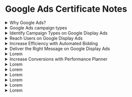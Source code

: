 # Google Ads Certificate Notes

<details><summary>Why Google Ads?</summary>
  
Google Ads provides access to a broad range of advertising products designed to help you reach customers. To help you grow your business, Google Ads is built around three principles: relevance, control, and results.
  
  - Relevance: Google Ads helps you connect with the right people, at the right time, with the right message. Your ads can appear on Google Search, YouTube, and more, just when someone is looking for products or services like yours. You can also customize options, such as keywords and location, to get in front of the most relevant customers.
  - Control: Google Ads gives you complete control over your budget. You choose how much to spend per month, per day, and per ad. Based on your settings, Google Ads uses a lightning-fast auction to determine which ad to show. If you want to change your strategy, you can easily adjust your ad, modify your budget, or pause and restart a campaign.
  - Results: Pay only for results, like clicks to your website or calls to your business. Our measurement tools make it easy to see how your site, apps, and ads are performing. Plus, smart technology lets you create, manage, and optimize your campaigns so you can get the most out of your investment.
  
#### Advance your business goals
Your advertising campaigns should center around the objectives you have for your business. 
  - Drive sales: Grow online, in-app, in-person, and over-the-phone sales.
  - Get leads: Boost conversions by encouraging people to take action.
  - Increase website visits: Get the right people to visit your website.
  - Influence consideration: Encourage people to explore your products and services.
  - Build awareness: Reach a broad audience and maximize exposure.
  - Promote your app: Increase installs and interactions with your app.
  
</details>

<details><summary>Google Ads campaign types</summary>
Advertising with Google Ads starts with creating a campaign based on your business objectives. Each campaign type determines where your ads appear and the format in which those ads are displayed. 
  
#### Search
Search ads appear next to Google search results and on other Google partner sites, like YouTube, when people look for businesses like yours. With a Search campaign, you can make sure potential customers notice your brand, consider your products, and take action.
  
#### Display
Google Display ads can appear across a network of more than two million sites and apps, reaching 90% of people on the internet. Your ads get matched to content related to your business or to your customers' interests. Use a Display campaign to increase exposure and reach audiences with specific interests across the web.
  
#### Video
With Video ads, you can reach the right audience at scale and capture their attention. Show your ads on their own or within other streaming video content on YouTube and across Google’s network of websites and apps. Only pay when people choose to watch your ad. Video campaigns help you bring your business’s story to life. They engage customers in different ways, like showing ads before their favorite music video or while they're researching an upcoming purchase.
  
#### Shopping
Shopping ads appear on Google Shopping next to search results and near text and responsive ads. Shopping ads promote your products by giving consumers detailed information about what you're selling before they even select your ad. Use a Shopping campaign to advertise your online and local inventory, boost traffic to your website or local store, and find better-qualified leads.
  
#### App
After a simple setup process, App campaigns run ads across Google’s largest properties, including Search, Play, and YouTube, as well as thousands of mobile sites and apps. Your ads and bids are automatically adjusted to get the most downloads. Just add a few lines of text, a bid, and some assets, and the rest is optimized to help customers find you. With an App campaign, you can increase engagement, app installs, and even in-app actions, like signing up for a newsletter or ordering a product.

#### Specialized campaign types
Google Ads can help you meet those goals through specialized campaign types.
  - Local campaigns help you drive important offline metrics — like store visits or in-store sales — by advertising on multiple platforms. It can optimize how your ads appear on Search, Maps, Display, and YouTube to maximize your offline performance.
  - Hotel campaigns
  - With Discovery campaigns, you can easily engage customers across Google’s most popular properties with a variety of rich, unique ad formats. Reach your users across the YouTube Home Feed, Gmail, and Google’s Discover Feed — all with one campaign.
  
#### Optimize your campaign
While the campaign type you choose determines where users see your ads, you can customize plenty of features to make sure you engage the most meaningful audiences, wherever they are.
  - Device targeting: Reach your customers on any device, including desktops, tablets, and smartphones.
  - Locations and language targeting: Your campaign’s ads are eligible to show to customers in particular locations, or to customers who've chosen your selected language as their browser’s language setting.
  - Bidding and budget settings: Your bid strategy controls how you pay for users to interact with your ads. Your bid limit is the most that you’ll pay per click for ads in an ad group, and your budget is the average amount that you’re comfortable spending each day on your campaign. The budget that you choose is entirely up to you, and you can adjust it at any time. 
  - Ad extensions: Include even more information with your ads, such as location details, links to pages on your website, and your phone number.
</details>

<details><summary>Identify Campaign Types on Google Display Ads</summary>

#### Display advertising on Google Display ads
  
With Google Display ads as your advertising ally, you can reach over 90% of global internet users across more than three million apps and websites. This kind of reach allows you to learn about consumer behavior, identify valuable audiences, and engage with those audiences quickly and often.

#### What's the value of Google Display ads?
Google Display ads helps you deliver relevant advertising as people browse the web. It connects your business with your customers — future and existing. With a variety of bidding options, popular ad formats, and transparency into performance, Google Display ads drives results every day for thousands of advertisers around the world. 
  
  - Powerful intent signals: Google harnesses best-in-class intent signals to place ads against the most relevant content, driving your marketing results. Google intent signals and machine learning enable greater relevance to achieve your desired outcome, at scale.
    - Google analyzes user activity across our owned and operated properties and over three million website and app partners to generate a clear understanding of user preferences.
    - Google uses advanced machine learning capabilities to bring best-in-class automation, bidding, and targeting to reach users at just the right moment.
    - Unique insights across over three million websites and apps including access to six properties with over one billion users. Reach users in the moments that matter.

  - Massive scale: Run your ads and connect with your audience through Gmail, YouTube, and millions of other websites.
  - Measurable performance: Maximize results with Google Display ads' measurable performance.
  - Easy campaign set up: Google Display ads will bring you the features and options that are relevant to what you want to accomplish.

#### Display campaign types
There are two campaign types for you to choose from — Smart and Standard.

  - Smart Display campaigns are a campaign type that uses full automation. It bundles together all the pillars of successful Display campaigns and accesses the best of Google’s machine learning capabilities to optimize and automate nearly all aspects of your Display campaigns. You provide a few inputs: what your ads will say, images you want to use, daily budget, and cost-per-acquisition (CPA) performance targets. Google will mix and match your ads at scale. 
    - To be eligible to set up a Smart Display campaign, you need to have gotten at least 50 conversions on Display — or at least 100 conversions on Search — in the last 30 days.
    - Create your campaign in minutes by providing just three inputs: budget, bid, and creative assets. Then, rely on multiple Google machine learning technologies to provide ongoing optimization and find you as many customers as possible.
    - You receive all standard Google Ads reporting and then also get new, supplemental reports based on insights that allow broad, strategic management instead of daily micromanagement.
    - Smart Display campaigns run across the three million websites and apps available on Google Display ads, including AdMob and Google owned and operated properties such as YouTube.
    - There are three core automation models that drive Smart Display campaigns: automated bidding, automated targeting, and automated creatives.
      - Automated bidding: Instead of bidding manually, you specify a Target CPA or Target ROAS you’d like to achieve and Google will manage the CPC bids on a per-auction basis, based on the likelihood that the auction will generate a conversion.
      - Automated targeting: Targeting optimizes where the campaign runs, which means ads increasingly show where they’ll get you the most business. Smart Display campaigns drive remarketing and prospecting alike.
      - Automated creatives: Ads are automatically generated from the building blocks you provide, like headlines, descriptions, logos, and images. They responsively fit into almost all ad slots across Google Display ads. Smart Display campaigns can also use your data feed to render dynamic ads based on the items in your feed.
  - Smart Display campaigns rely on the existing CPA model to set the bids at the right time. They also use a new auto-targeting infrastructure to deliver the best of Display targeting across the entire mid- and lower-funnel, and leverage a new auto-optimized creative technology to combine raw creative assets (logos and images), and build custom ads for each auction.
  - You should use Smart Display ads if you are new to display advertising and want a fast and highly performing campaign, have limited display advertising to remarketing but now want to reach people earlier in the buying process, and want to attract additional customers beyond your manually targeted campaigns or simplify your existing campaign structure.

#### What's a Standard Display campaign?
If you’re looking for full control over all aspects of your Display campaign, then a Standard Display campaign is right for you. You can manually select your targeting, bidding, and ad formats.

  - Targeting: When building your first Display campaign, there are three marketing objectives you'll be able to choose from:
    - Build awareness: Increase how well people know your brand.
    - Influence consideration: Encourage people to explore your products or services.
    - Drive action: Get sales or leads by motivating people to take action.
  
  - Bidding: It’s important to choose a bid strategy that reflects your marketing objectives. 
    - Enhanced CPC: Automatically adjusts your manual bid up or down based on each click’s likelihood to result in a conversion
    - Maximize Conversions: Drive as much conversion volume as possible within your budget
    - Target CPA: Automatically sets bids to help you increase conversions while reaching your average cost-per-acquisition goal
    - Target ROAS: Automatically sets bids to help get as much conversion value as possible at the target return on ad spend you set
  
  - Ad Formats: There are two main types of ad formats you can leverage for your Display campaign.
    - Responsive Display ads: Greater efficiency and scale
    - Uploaded ads (Image & AMPHTML): Greater control
</details>

<details><summary>Reach Users on Google Display Ads</summary>
  
#### Display targeting
You can use targeting to direct your campaign’s ads to the people you want to reach most. Simply choose the targeting option that aligns to your campaign goal and Google Display ads will work to get your ad in front of the right people, in the right place, at the right time.

Note: If you choose to use the marketing objectives option on a Display campaign, Google Display ads will guide you to the targeting options designed to work best with your goal.
  
#### Build awareness
When you want to reach a broad audience and maximize your brand exposure, we recommend selecting build awareness as your Display campaign marketing objective. 
  
  - Demographic targeting enables you to show ads to users based on a combination of declared and inferred data. You can target based on age, gender, and parental status. 
  - With Affinity audiences, you can reach TV-like audiences based on a holistic picture of their lifestyles, interests, and passions. Choose from over 100 segments based on online behavior. Google’s best-in-class algorithm distinguishes these users that are truly passionate about a topic rather than those that are merely interested.
  - If one of the 100+ off-the-shelf Affinity audiences doesn’t meet your needs, create your own with Custom Affinity audiences. This feature allows you to define and target custom-made audiences, giving you substantive reach against niche groups of users.
  
#### Influence consideration
When you want to engage with users that are actively researching products or services, we recommend selecting influence consideration as your Display campaign marketing objective.

  - In-Market audiences: Reach potential customers while they're actively browsing, researching, or comparing the types of products you sell and are close to a conversion. Connect with those most interested in what you have to offer, using precise segments that classify users based on their demonstrated in-market behavior and purchase intent.
  - Custom Intent audiences: If you want to create a tailored audience that isn't covered in one of our In-Market audience segments, Custom Intent is for you! Define and reach people that have the intent to purchase, updated in real-time. Simply enter keywords or URLs that best represent your audience or choose from one of our auto-created audiences.
  - Similar Audiences: Similar Audiences finds users that are similar to an original remarketing list or other uploaded compatible list. It finds users that are similar in profile based on their recent browsing and interests around different topics.

#### Drive action
When you want to re-engage with users that have already shown interest in your brand, we recommend selecting drive action as your Display campaign marketing objective.
  
  - Remarketing: Remarketing lets you show ads to the people who demonstrated their interest in what you offer with their visit to your website or app. It’s how you reconnect with great prospects as they browse the millions of websites and apps available on the network.
  - Standard remarketing: Show ads to your past visitors as they browse network websites and use network apps. Communicate with people who've previously visited key pages on your website across screens, giving you a powerful new way to match the right user with the right message.
  - Dynamic remarketing: Work to boost your results with dynamic remarketing, which takes remarketing to the next level with ads that include products or services that people viewed on your website. Create dynamically generated display ads with product data pulled from a pre-uploaded feed. You can achieve great performance showing to users products they have seen on your website, with low effort in campaign, ads, and remarketing lists creation.
  
</details>

<details><summary>Increase Efficiency with Automated Bidding</summary>
  
#### What's automated bidding?
Bidding is a key success factor for online marketing, and the bid strategy you choose directly influences how your campaigns perform and how visible your ads are in the unique moments that are important to your business. Google Ads offers several bid strategies that are tailored to your marketing goals and different types of campaigns. 
  
  - Factors to automatic bidding: performance (Bids influence how visible your ads are and the amount of interaction you get in each unique moment. If you don't bid efficiently, you could miss valuable conversions), auctions (Given the dynamic nature of our auctions, the appropriate bid can often be a moving target that's challenging to reach at scale when using manual bidding), and user complexities (Many signals influence user behavior. Their intent and likelihood to complete valuable actions for your business vary based on location, time, device, and so on. Taking all these signals into account for every auction and bidding can be done through automation).
  - Benefits of Google Ads automated bidding: The goal of any marketing campaign is to reach the right user with the right message at the right time. As consumers span across multiple devices, the customer journey has become more complex and so has setting bids based on each user's context.
    - Machine learning: Automated bidding uses machine learning to algorithmically help you set the appropriate bid for each and every auction. This takes much of the heavy lifting and guesswork out of setting bids, so you can meet your performance goals more efficiently and accurately.
    - Time saved: Cross-referencing audience data with context to establish intent and set the appropriate bid is a complex and time-consuming task. Automation offers a way to alleviate this strain on marketing resources.
    - Auction-time bidding: Our bidding algorithms tailor bids to each user’s unique context, using relevant signals present at auction time. This is a unique capability in the market, as it allows for bid differentiation, with a high degree of precision based on the conversion opportunity of each auction.
    - Depth of signal used and cross analaysis: Our algorithms integrate a large variety of signals and consider new ones to evaluate user intent. They also go a step beyond traditional signal analysis by recognizing and adjusting for meaningful interactions between combinations of signals while constantly considering new ones.

  #### Choose the right bidding strategy
It’s important to choose a bidding strategy that reflects your marketing goals. Google Ads offers several bid strategies to choose from. Which strategy you choose depends on which networks your campaign is targeting and whether you want to focus on improving clicks, visibility, conversion, and so on.

  - Awareness-based bidding strategies: You should choose this bid strategy if you want to make sure that your ad is visible for certain queries and even at certain locations on the page.
    - Target impression share: This helps make sure your ads are meeting a specific impression share threshold for a specific location on the search results page: anywhere, top of page, or absolute top of page.
    - This is for raising awareness of your brand and campaigns that include brand terms.
  - Consideration-focused bidding strategies: You should choose this bid strategy if you want to drive as many clicks as possible within a set level of spend.
    - Maximize clicks: Set bids to try to get you as many clicks as possible within a target spend amount that you choose.
    - Budget-constrained campaigns focused on driving clicks per volume. Upper funnel keywords that have high assist value in conversion
  - Conversion-focused bidding strategies: Choose one of these bid strategies if you're tracking actions post-click, valuing conversions equally, and looking to maximize the number of conversions. 
    - Maximize Conversions: Drive as much conversion volume as possible within your budget. You don't need to provide a specific cost per click (CPC), cost per acquisition (CPA), or return on ad spend (ROAS) target. Target cost-per-acquisition (tCPA): This strategy automatically sets bids to help you increase conversions while reaching your average cost-per-acquisition goal. Enhanced cost-per-click (eCPC): This strategy automatically adjusts your manual bid up or down based on each click’s likelihood to result in a conversion.
    - Maximize Conversions: Advertisers that want to spend a fixed budget and don’t have an explicit CPA/ROAS goal
    - Target cost-per-acquisition (tCPA): Maximize amount of conversions, without considering order value — such as lead generation and eCommerce businesses. 
    - Enhanced cost-per-click (eCPC): For Search, this is for advertisers who want to set the core bid manually or through third-party bidding tools, with an added layer of real-time optimization. 
  - Revenue-focused bidding strategies: Choose this bid strategy if you’re tracking the revenue or value associated with your conversions and want to maximize it at a specific return on ad spend target. They’re a good fit if you’re tracking conversion value and have campaigns that have at least 50 conversions in the past 30 days for Search and at least 15 conversions in the past 30 days for Display.
    - Target return on ad spend (Target ROAS): Automatically sets bids to help get as much conversion value as possible at the target return on ad spend (ROAS) you set
    - If you want to automatically optimize bids to maximize revenue within your target ROAS
  
</details>

<details><summary>Deliver the Right Message on Google Display Ads</summary>
  
#### Display ad formats
Creatives are the face of your brand through advertising, so you want to make sure they represent you well. Ad formats let you choose how to communicate your business to your audience. 
  
  - Why Display ad formats? 
    - Display ads can help you promote your business when people are browsing online, watching YouTube videos, checking Gmail, or using mobile devices and apps.
    - With Google Display ads, you can take an approach that enables greater efficiency or greater creative control. 

#### Responsive Display Ads
  - Responsive Display Ads are Google’s marquee Display ad format and are the default ad type when creating a Display campaign. They represent the future of asset-based digital advertising.
    - Responsive Display Ads give you the ability to upload your own assets and create ads that serve in all ad slot sizes, into both native and non-native inventory. Simply upload your assets (images, videos, headlines, logos, and descriptions), and Google will automatically create ads. They're built for performance, reach, and scale.
    - Not only do Responsive Display Ads look great, they perform. On average, we tend to see 50% more conversions at a similar cost-per-acquisition (CPA) when advertisers add Responsive Display Ads to their image ad campaigns.
    - Automation: When you create a Responsive Display Ad by uploading different assets into Google Ads, Google uses a machine learning model to determine the optimal combination of assets for each ad slot based on predictions built from your performance history.
    - Reach: Multiple assets can be uploaded per asset type, such as headlines, logos, images, and videos. The ads that Google assembles automatically adjust their size, appearance, and format to fit just about any native or non-native ad slot. 
    - Simplicity: By using Responsive Display Ads, you can reduce your overhead for managing ad portfolios within ad groups and campaigns and dedicate more time to performance improvement.
  - Creative testing: Google does billions of creative A/B tests for your business. Google also leverages multiple machine learning modules (asset selection, color extraction, auto-fitting, and more) to create the right message to the right user across desktop, mobile, and apps.
  
#### Uploaded ads 
Uploaded ads offer greater control over the way your ads look and feel. You build your own ads outside of Google Ads and simply upload them to your Display campaign.
  - What are image ads? Created outside of Google Ads (in Google Web Designer, for example), image ads are uploadable as a .zip file into Google Ads. Image ads only run in banner-eligible slots, which has limited scale relative to Responsive Display Ads.
    - Note: In order to qualify for as many auctions as possible, it’s recommended to have both Responsive Display Ads and image ads in your Display campaign.
    - Complete creative control: You can develop these ads yourself using templates to decide how best to combine your different images, text, and logos.

  - What are AMPHTML ads?
    - AMPHTML ads enable marketers, publishers, and technology providers to deliver faster, and more secure ad experiences across all platforms by applying the principles of AMP to building and serving ads. 
    - Faster ads drive better performance: AMPHTML ads are 6x faster than regular ads on AMP pages, making them more viewable, more effective, and more likely to perform well.
    - Lighter ads can lead to better ad experiences: AMPHTML ads are 3x lighter in load and rendering than regular ads which may result in users having a more positive experience with your brand. 
    - Safer ads build trust in your brand: AMPHTML ads need validation before they’re served, reducing the risk of malware and building trust in the brands users are engaging with.
</details>

<details><summary>Lorem</summary>
####Lorem Ipsum
lorem
  
</details>

<details><summary>Increase Conversions with Performance Planner</summary>
  
#### Why you should plan for performance with Performance Planner
Planning is the crucial first step to achieving success with Google Ads. By planning your Google Ads budgets on a monthly basis in advance, you can help ensure that when people need products or information, your ads can meet them at the right time to help maximize conversions and achieve your key performance indicators (KPIs).

By planning your Google Ads budgets in advance, you can:
  1. Understand the future spend potential of current Google Ads campaigns to help drive budget decisions
  2. Take advantage of seasonality to capture incremental opportunities 
  3. Set optimal bids and budgets across your campaigns to help ensure that ROI performance is maximized
  4. Find new opportunities to grow your sales volumes with Google Ads
  
  - What's the Google Ads Performance Planner?
    - Performance Planner is a new forecasting tool that uses machine learning to reveal the possibilities for your Google Ads campaigns. With this tool, you can explore forecasts for your upcoming monthly, quarterly, and annual budgets for current campaigns, while also helping to improve your return on investment.
    - Performance Planner determines the optimal bids and average daily budget allocations across all of your campaigns to help increase the number of conversions you can achieve for any future spend scenario. 
    - Using Google’s seasonality data and insights, Performance Planner will predict the results if you use optimal bids and average daily budgets across your campaigns to maximize the number of conversions for any future spend scenario.
    - When you choose a spend point on the blue line, Performance Planner will improve your ROI by reallocating spend between campaigns through adjusting bids and average daily budgets.
  
  - Forecasting
    - Google Search ad auctions — made up of billions of searches per week — powers our forecast engine.
    - Our forecast engine simulates relevant ad auctions with query level variables, including seasonality, clickthrough rate, competitors, landing page, and time of day.
    - We use machine learning to fine tune forecasts and achieve a higher level of accuracy.
    - We perform forward and backward measurements of accuracy for thousands of campaign samples — across one, seven, 30, and 90 day periods — to ensure we’re making valid recommendations.
  
#### How to use Performance Planner

1. Learn: Create a new budget plan to learn the best bids and budgets for your campaigns to drive incremental conversions.
2. Explore: Explore further optimizations and forecast how you can grow your business with Google Ads.
3. Do: Review and implement changes prescribed by your Performance Planner plan.
4. Repeat: Ensure you react to external factors and optimize to the target metrics set. Use Performance Planner on a monthly basis for best results.
  
  - Optimal budgets and bids are crucial to getting the most of your marketing budget
    1. The additional conversions you can generate at the same spend using Performance Planner.
    2. The incremental number of conversions you can achieve and maximum amount you can spend without diminishing returns (maintain your current CPA)
    3. The incremental number of conversions you can achieve and maximum amount you can spend at your desired target CPA goal (in order to remain profitable)
    4. Additional spend and resulting conversion scenarios at higher target CPA goals (reduce profitability to increase total conversion volume) 
  
  - Why should I use Performance Planner every month?
    - Seasonality, fluctuating auctions, and competitors mean that Google Ads campaigns should be planned and optimized on at least a monthly basis. Using Performance Planner every month lets you optimize your budgets and bids so you can drive more conversions for the same investment.
    - Don't add all brand and generic campaigns into the same plan. That's because different campaigns often have different marketing objectives. Incremental conversions are achieved by creating separate plans for each marketing objective.
    - Forecasts improve when plans are generated closer to the actual run date. Make sure to regularly check back on your plan before implementing it.
  
#### Take action with Performance Planner
Once you use Performance Planner to create a plan with the target date, campaigns, budget, target conversion volume, and target cost-per-acquisition (CPA) for upcoming periods, the tool will provide one of the recommendations below. These recommendations are campaign settings forecasted to help drive maximum conversions and the most efficient return on your investment for your targeted budget.

  - Search Manual cost-per-click (CPC) or Enhanced CPC campaigns: Recommended average daily budget and campaign bid scaling (1.5 scaling means + 50% bid scaling)
  - Search Maximize Clicks or Maximize Conversions campaigns: Recommended average daily budget
  - Search Target CPA or Target return on ad spend (ROAS) campaigns: Recommended average daily budget, Campaign-level Target CPA, or Campaign-level Target ROAS
  - Performance Planner provides a CSV download with the recommended bid scaling, Target CPA, Target ROAS, and average daily budget amounts. You can manually apply these suggestions through the Google Ads campaign management interface, or you can download a Google Ads Editor file and upload to Google Ads Editor to see and action the recommended changes.
  
</details>

<details><summary>Lorem</summary>
####Lorem Ipsum
lorem
  
</details>

<details><summary>Lorem</summary>
####Lorem Ipsum
lorem
  
</details>

<details><summary>Lorem</summary>
####Lorem Ipsum
lorem
  
</details>

<details><summary>Lorem</summary>
####Lorem Ipsum
lorem
  
</details>

<details><summary>Lorem</summary>
####Lorem Ipsum
lorem
  
</details>

<details><summary>Lorem</summary>
####Lorem Ipsum
lorem
  
</details>
